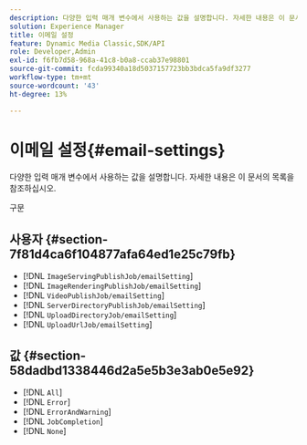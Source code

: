 ```yaml
---
description: 다양한 입력 매개 변수에서 사용하는 값을 설명합니다. 자세한 내용은 이 문서의 목록을 참조하십시오.
solution: Experience Manager
title: 이메일 설정
feature: Dynamic Media Classic,SDK/API
role: Developer,Admin
exl-id: f6fb7d58-968a-41c8-b0a8-ccab37e98801
source-git-commit: fcda99340a18d5037157723bb3bdca5fa9df3277
workflow-type: tm+mt
source-wordcount: '43'
ht-degree: 13%

---
```


# 이메일 설정{#email-settings}

다양한 입력 매개 변수에서 사용하는 값을 설명합니다. 자세한 내용은 이 문서의 목록을 참조하십시오.

구문

## 사용자 {#section-7f81d4ca6f104877afa64ed1e25c79fb}

* [!DNL `ImageServingPublishJob/emailSetting`]
* [!DNL `ImageRenderingPublishJob/emailSetting`]
* [!DNL `VideoPublishJob/emailSetting`]
* [!DNL `ServerDirectoryPublishJob/emailSetting`]
* [!DNL `UploadDirectoryJob/emailSetting`]
* [!DNL `UploadUrlJob/emailSetting`]

## 값 {#section-58dadbd1338446d2a5e5b3e3ab0e5e92}

* [!DNL `All`]
* [!DNL `Error`]
* [!DNL `ErrorAndWarning`]
* [!DNL `JobCompletion`]
* [!DNL `None`]
